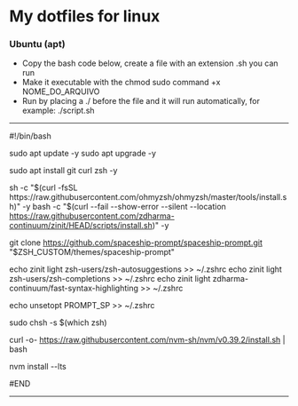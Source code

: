 # My dotfiles for linux

### Ubuntu (apt)
 - Copy the bash code below, create a file with an extension .sh you can run
 - Make it executable with the chmod sudo command +x NOME_DO_ARQUIVO
 - Run by placing a ./ before the file and it will run automatically, for example: ./script.sh

---

#!/bin/bash

sudo apt update -y
sudo apt upgrade -y

sudo apt install git curl zsh -y

sh -c "$(curl -fsSL https://raw.githubusercontent.com/ohmyzsh/ohmyzsh/master/tools/install.sh)" -y
bash -c "$(curl --fail --show-error --silent --location https://raw.githubusercontent.com/zdharma-continuum/zinit/HEAD/scripts/install.sh)" -y

git clone https://github.com/spaceship-prompt/spaceship-prompt.git "$ZSH_CUSTOM/themes/spaceship-prompt"

echo zinit light zsh-users/zsh-autosuggestions >> ~/.zshrc
echo zinit light zsh-users/zsh-completions >> ~/.zshrc
echo zinit light zdharma-continuum/fast-syntax-highlighting >> ~/.zshrc

echo unsetopt PROMPT_SP >> ~/.zshrc

sudo chsh -s $(which zsh)

curl -o- https://raw.githubusercontent.com/nvm-sh/nvm/v0.39.2/install.sh | bash

nvm install --lts

#END

---
